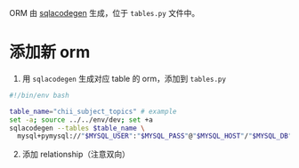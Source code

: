 ORM 由 [sqlacodegen](https://github.com/agronholm/sqlacodegen) 生成，位于 `tables.py` 文件中。

# 添加新 orm

1. 用 `sqlacodegen` 生成对应 table 的 orm，添加到 `tables.py`

```bash
#!/bin/env bash

table_name="chii_subject_topics" # example
set -a; source ../../env/dev; set +a
sqlacodegen --tables $table_name \
  mysql+pymysql://"$MYSQL_USER":"$MYSQL_PASS"@"$MYSQL_HOST"/"$MYSQL_DB"

```

2. 添加 relationship（注意双向）

